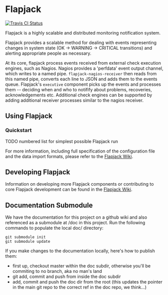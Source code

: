 # Flapjack

[![Travis CI Status][id_travis_img]][id_travis_link]

[id_travis_link]: https://secure.travis-ci.org/#!/flpjck/flapjack
[id_travis_img]: https://secure.travis-ci.org/flpjck/flapjack.png

Flapjack is a highly scalable and distributed monitoring notification system.

Flapjack provides a scalable method for dealing with events representing changes in system state (OK -> WARNING -> CRITICAL transitions) and alerting appropriate people as necessary.

At its core, flapjack process events received from external check execution engines, such as Nagios. Nagios provides a 'perfdata' event output channel, which writes to a named pipe. `flapjack-nagios-receiver` then reads from this named pipe, converts each line to JSON and adds them to the events queue. Flapjack's `executive` component picks up the events and processes them -- deciding when and who to notifify about problems, recoveries, acknowledgements etc. Additional check engines can be supported by adding additional receiver processes similar to the nagios receiver.


## Using Flapjack

### Quickstart

TODO numbered list for simplest possible Flapjack run

For more information, including full specification of the configuration file and the data import formats, please refer to the [Flapjack Wiki](https://github.com/ali-graham/flapjack/wiki/USING).

## Developing Flapjack

Information on developing more Flapjack components or contributing to core Flapjack development can be found in the [Flapjack Wiki](https://github.com/ali-graham/flapjack/wiki/DEVELOPING).

## Documentation Submodule

We have the documentation for this project on a github wiki and also referenced as a submodule at /doc in this project. Run the following commands to populate the local doc/ directory:

```
git submodule init
git submodule update
```

If you make changes to the documentation locally, here's how to publish them:

* first up, checkout master within the doc subdir, otherwise you'll be commiting to no branch, aka no man's land
* git add, commit and push from inside the doc subdir
* add, commit and push the doc dir from the root (this updates the pointer in the main git repo to the correct ref in the doc repo, we think...)


